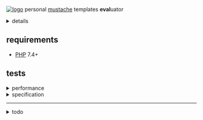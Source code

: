 [![logo](https://raw.githack.com/determin1st/sm-mustache/master/tests/logo.jpg)](https://youtu.be/mQ_AdzWE5Ec)
personal [mustache](https://mustache.github.io/) templates **eval**uator
<details>
  <summary>details</summary>

[The origin](https://github.com/bobthecow/mustache.php)
was reduced, monolithized and namespaced.. a total, individual rewrite from ~`130`kb to ~`15`kb.
#### reduced (removed)
- `=`, template delimiters modifier.
- `<`, template parent, inheritance.
- `>`, template partials, inheritance.
- pragmas (not in spec).
- escaping with `{{{trippleStash}}}`.
- escaping by default (specified explicitly).
- template recursion by default (specified explicitly).
- exceptions/breaks.
- strict callables option.
- logger object => function.
- helpers object => array.
- camel/snake case mixture => camel case.
- filesystem template loaders (strings only, [UTF-8](https://en.wikipedia.org/wiki/UTF-8) is assumed).
- filesystem cache (memory cache only).
- `md5()` hash calculations.
- `mbstring.func_overload` guard (deprecated in new PHPs).
- PHPDoc.
#### monolithized
- helper classes unified into a single engine class.
- template classes converted into anonymous render functions (heredoc).
- rendering short-circuited (recursion instead of repetition).
- accumulation of lines instead of characters in tokenizer.
#### namespaced
- `SM`
</details>

## requirements
- [PHP](https://www.php.net/) 7.4+

## tests
<details>
<summary>performance</summary>

test loops over mustache spec files (except lambdas), fails are skipped and counted.
[mustache.js](https://github.com/janl/mustache.js) fails in one test, [issue](https://github.com/janl/mustache.js/issues/65)
[![vs](https://raw.githack.com/determin1st/sm-mustache/master/tests/speed.jpg)](https://github.com/determin1st/sm-mustache#tests)
NODEv10.14.2, PHPv7.4.5
---
</details>
<details>
<summary>specification</summary>

<https://github.com/mustache/spec>
[![comments](https://raw.githack.com/determin1st/sm-mustache/master/tests/comments.jpg)](https://github.com/determin1st/sm-mustache#tests)
fails below: `{{{triple_stash}}}`es are not supported.
[![interpolation](https://raw.githack.com/determin1st/sm-mustache/master/tests/interpolation.jpg)](https://github.com/determin1st/sm-mustache#tests)
[![inverted](https://raw.githack.com/determin1st/sm-mustache/master/tests/inverted.jpg)](https://github.com/determin1st/sm-mustache#tests)
fails below: delimiter alternation is not supported.
the last one is [doubtful](https://github.com/mustache/spec/issues/128#issuecomment-868940293).
[![lambdas](https://raw.githack.com/determin1st/sm-mustache/master/tests/lambdas.jpg)](https://github.com/determin1st/sm-mustache#tests)
[![sections](https://raw.githack.com/determin1st/sm-mustache/master/tests/sections.jpg)](https://github.com/determin1st/sm-mustache#tests)
---
</details>




---

<details>
  <summary>todo</summary>

# usage
### construct
### render

# syntax extentions
## else block
## block operators `==`, `>`, `<`, `>=`, `<=`
## block reindentation

# syntax
## delimiters
a pair of markers around constructs, for example `{{` and `}}`.
minimal size of a marker is 2 characters, maximal is 4.
the pair sizes may differ, for example `<!--` and `-->` are valid delimiters.
## variables
a name inside delimiters identify a variable, for example `{{name}}`.
a variable will be substituted by name with the specified data.
surrounding spaces are ignored so, `{{ name }}` is also valid.
the name of variable must be alpha-numeric, like `{{1}}`, `{{name}}`, `{{name1}}` or `{{1name}}`.
the exception is a variables chain `{{item.1.has.name}}` (called dot notation in the origin).
## block
## inverted block
## lambdas


# examples
## multipass
```php
[
  'en' => [
    'title' => '{:point_up:} multi-language templates with emojis',
    'text'  => '
    {{question_text}} {:question_symbol:}
    {{#answers}}
      {{#chosen}}
        {:white_small_square:} {{answer_text}}
      {{|}}
        {:black_small_square:} {{answer_text}}
      {{/chosen}}
    {{/answers}}
    ',
  ],
  # other languages...
]
```
## motd
</details>


